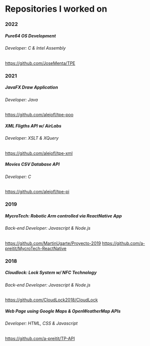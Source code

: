 # Repositories I worked on

### 2022

##### Pure64 OS Development
###### Developer: C & Intel Assembly
https://github.com/JoseMenta/TPE

### 2021

##### JavaFX Draw Application
###### Developer: Java
https://github.com/alejofl/tpe-poo

##### XML Fligths API w/ AirLabs
###### Developer: XSLT & XQuery
https://github.com/alejofl/tpe-xml

##### Movies CSV Database API
###### Developer: C
https://github.com/alejofl/tpe-pi

### 2019

##### MycroTech: Robotic Arm controlled via ReactNative App
###### Back-end Developer: Javascript & Node.js
https://github.com/MartinUgarte/Proyecto-2019
https://github.com/a-preitit/MycroTech-ReactNative

### 2018

##### Cloudlock: Lock System w/ NFC Technology
###### Back-end Developer: Javascript & Node.js
https://github.com/CloudLock2018/CloudLock

##### Web Page using Google Maps & OpenWeatherMap APIs
###### Developer: HTML, CSS & Javascript
https://github.com/a-preitit/TP-API




<!--
**AxelPreitiT/AxelPreitiT** is a ✨ _special_ ✨ repository because its `README.md` (this file) appears on your GitHub profile.

Here are some ideas to get you started:

- 🔭 I’m currently working on ...
- 🌱 I’m currently learning ...
- 👯 I’m looking to collaborate on ...
- 🤔 I’m looking for help with ...
- 💬 Ask me about ...
- 📫 How to reach me: ...
- 😄 Pronouns: ...
- ⚡ Fun fact: ...
-->
